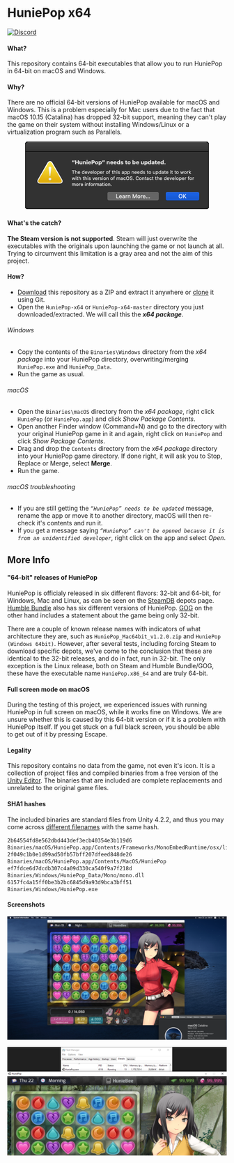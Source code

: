 # HuniePop x64

[![Discord](https://img.shields.io/discord/418875326064492554.svg?label=&logo=discord&logoColor=FFFFFF&color=CC63A7&labelColor=BA4992 "Join HuniePotHeads")](https://discord.gg/K6fABpV)

#### What?
This repository contains 64-bit executables that allow you to run HuniePop in 64-bit on macOS and Windows.

#### Why?
There are no official 64-bit versions of HuniePop available for macOS and Windows. This is a problem especially for Mac users due to the fact that macOS 10.15 (Catalina) has dropped 32-bit support, meaning they can't play the game on their system without installing Windows/Linux or a virtualization program such as Parallels.
<p align="center">
  <img src="Images/Screenshot_01.png?raw=true" alt="Official HuniePop on macOS Catalina"/>
</p>

#### What's the catch?
**The Steam version is not supported**. Steam will just overwrite the executables with the originals upon launching the game or not launch at all. Trying to circumvent this limitation is a gray area and not the aim of this project.

#### How?
* [Download](https://github.com/HuniePotHeads/HuniePop-x64/archive/master.zip) this repository as a ZIP and extract it anywhere or [clone](https://help.github.com/en/github/creating-cloning-and-archiving-repositories/cloning-a-repository) it using Git.
* Open the `HuniePop-x64` or `HuniePop-x64-master` directory you just downloaded/extracted. We will call this the ***x64 package***.

###### Windows
* Copy the contents of the `Binaries\Windows` directory from the *x64 package* into your HuniePop directory, overwriting/merging `HuniePop.exe` and `HuniePop_Data`.
* Run the game as usual.

###### macOS
* Open the `Binaries\macOS` directory from the *x64 package*, right click `HuniePop` (or `HuniePop.app`) and click *Show Package Contents*.
* Open another Finder window (Command+N) and go to the directory with your original HuniePop game in it and again, right click on `HuniePop` and click *Show Package Contents*.
* Drag and drop the `Contents` directory from the *x64 package* directory into your HuniePop game directory. If done right, it will ask you to Stop, Replace or Merge, select **Merge**.
* Run the game.

###### macOS troubleshooting
* If you are still getting the *`“HuniePop” needs to be updated`* message, rename the app or move it to another directory, macOS will then re-check it's contents and run it.
* If you get a message saying *`“HuniePop” can't be opened because it is from an unidentified developer`*, right click on the app and select *Open*.

## More Info

#### "64-bit" releases of HuniePop
HuniePop is officialy released in six different flavors: 32-bit and 64-bit, for Windows, Mac and Linux, as can be seen on the [SteamDB](https://steamdb.info/app/339800/depots/) depots page. [Humble Bundle](https://www.humblebundle.com/store/huniepop) also has six different versions of HuniePop. [GOG](https://www.gog.com/game/huniepop) on the other hand includes a statement about the game being only 32-bit.

There are a couple of known release names with indicators of what architecture they are, such as `HuniePop_Mac64bit_v1.2.0.zip` and `HuniePop (Windows 64bit)`. However, after several tests, including forcing Steam to download specific depots, we've come to the conclusion that these are identical to the 32-bit releases, and do in fact, run in 32-bit. The only exception is the Linux release, both on Steam and Humble Bundle/GOG, these have the executable name `HuniePop.x86_64` and are truly 64-bit.

#### Full screen mode on macOS
During the testing of this project, we experienced issues with running HuniePop in full screen on macOS, while it works fine on Windows. We are unsure whether this is caused by this 64-bit version or if it is a problem with HuniePop itself. If you get stuck on a full black screen, you should be able to get out of it by pressing Escape.

#### Legality
This repository contains no data from the game, not even it's icon. It is a collection of project files and compiled binaries from a free version of the [Unity Editor](https://unity.com). The binaries that are included are complete replacements and unrelated to the original game files.

#### SHA1 hashes
The included binaries are standard files from Unity 4.2.2, and thus you may come across [different filenames](https://www.virustotal.com/gui/file/6157fc4a15ff0be3b2bc6845d9a93d9bca3bff51/detection) with the same hash.
```
2b64554fd8e562dbd443def3ecb40354e3b119d6  Binaries/macOS/HuniePop.app/Contents/Frameworks/MonoEmbedRuntime/osx/libmono.0.dylib
2f049c1b0e1d99ad50fb57bff207dfeed848de26  Binaries/macOS/HuniePop.app/Contents/MacOS/HuniePop
ef7fdce6d7dcdb307c4a09d330ca540f9a7f218d  Binaries/Windows/HuniePop_Data/Mono/mono.dll
6157fc4a15ff0be3b2bc6845d9a93d9bca3bff51  Binaries/Windows/HuniePop.exe
```

#### Screenshots
<p align="center">
  <img src="Images/Screenshot_02.png?raw=true" alt="HuniePop 64-bit on macOS Catalina"/>
</p>

<p align="center">
  <img src="Images/Screenshot_03.png?raw=true" alt="HuniePop 64-bit on Windows 10"/>
</p>